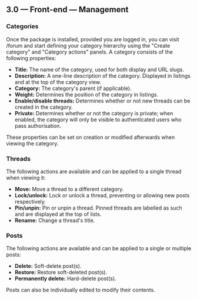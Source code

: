 ## 3.0 — Front-end — Management

### Categories

Once the package is installed, provided you are logged in, you can visit <your domain>/forum and start defining your category hierarchy using the "Create category" and "Category actions" panels. A category consists of the following properties:

- **Title:** The name of the category, used for both display and URL slugs.
- **Description:** A one-line description of the category. Displayed in listings and at the top of the category view.
- **Category:** The category's parent (if applicable).
- **Weight:** Determines the position of the category in listings.
- **Enable/disable threads:** Determines whether or not new threads can be created in the category.
- **Private:** Determines whether or not the category is private; when enabled, the category will only be visible to authenticated users who pass authorisation.

These properties can be set on creation or modified afterwards when viewing the category.

### Threads

The following actions are available and can be applied to a single thread when viewing it:

- **Move:** Move a thread to a different category.
- **Lock/unlock:** Lock or unlock a thread, preventing or allowing new posts respectively.
- **Pin/unpin:** Pin or unpin a thread. Pinned threads are labelled as such and are displayed at the top of lists.
- **Rename:** Change a thread's title.

### Posts

The following actions are available and can be applied to a single or multiple posts:

- **Delete:** Soft-delete post(s).
- **Restore:** Restore soft-deleted post(s).
- **Permanently delete:** Hard-delete post(s).

Posts can also be individually edited to modify their contents.
